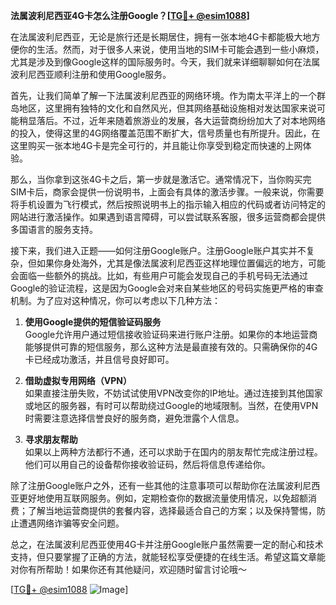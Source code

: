 **法属波利尼西亚4G卡怎么注册Google？[[TG💪+ @esim1088](https://t.me/s/esim1088)]**

在法属波利尼西亚，无论是旅行还是长期居住，拥有一张本地4G卡都能极大地方便你的生活。然而，对于很多人来说，使用当地的SIM卡可能会遇到一些小麻烦，尤其是涉及到像Google这样的国际服务时。今天，我们就来详细聊聊如何在法属波利尼西亚顺利注册和使用Google服务。

首先，让我们简单了解一下法属波利尼西亚的网络环境。作为南太平洋上的一个群岛地区，这里拥有独特的文化和自然风光，但其网络基础设施相对发达国家来说可能稍显落后。不过，近年来随着旅游业的发展，各大运营商纷纷加大了对本地网络的投入，使得这里的4G网络覆盖范围不断扩大，信号质量也有所提升。因此，在这里购买一张本地4G卡是完全可行的，并且能让你享受到稳定而快速的上网体验。

那么，当你拿到这张4G卡之后，第一步就是激活它。通常情况下，当你购买完SIM卡后，商家会提供一份说明书，上面会有具体的激活步骤。一般来说，你需要将手机设置为飞行模式，然后按照说明书上的指示输入相应的代码或者访问特定的网站进行激活操作。如果遇到语言障碍，可以尝试联系客服，很多运营商都会提供多国语言的服务支持。

接下来，我们进入正题——如何注册Google账户。注册Google账户其实并不复杂，但如果你身处海外，尤其是像法属波利尼西亚这样地理位置偏远的地方，可能会面临一些额外的挑战。比如，有些用户可能会发现自己的手机号码无法通过Google的验证流程，这是因为Google会对来自某些地区的号码实施更严格的审查机制。为了应对这种情况，你可以考虑以下几种方法：

1. **使用Google提供的短信验证码服务**  
   Google允许用户通过短信接收验证码来进行账户注册。如果你的本地运营商能够提供可靠的短信服务，那么这种方法是最直接有效的。只需确保你的4G卡已经成功激活，并且信号良好即可。

2. **借助虚拟专用网络（VPN）**  
   如果直接注册失败，不妨试试使用VPN改变你的IP地址。通过连接到其他国家或地区的服务器，有时可以帮助绕过Google的地域限制。当然，在使用VPN时需要注意选择信誉良好的服务商，避免泄露个人信息。

3. **寻求朋友帮助**  
   如果以上两种方法都行不通，还可以求助于在国内的朋友帮忙完成注册过程。他们可以用自己的设备帮你接收验证码，然后将信息传递给你。

除了注册Google账户之外，还有一些其他的注意事项可以帮助你在法属波利尼西亚更好地使用互联网服务。例如，定期检查你的数据流量使用情况，以免超额消费；了解当地运营商提供的套餐内容，选择最适合自己的方案；以及保持警惕，防止遭遇网络诈骗等安全问题。

总之，在法属波利尼西亚使用4G卡并注册Google账户虽然需要一定的耐心和技术支持，但只要掌握了正确的方法，就能轻松享受便捷的在线生活。希望这篇文章能对你有所帮助！如果你还有其他疑问，欢迎随时留言讨论哦～

[[TG💪+ @esim1088](https://t.me/s/esim1088) ![Image](https://i.postimg.cc/4NQfJmqS/Snipaste-2025-05-13-00-14-12.png)]
